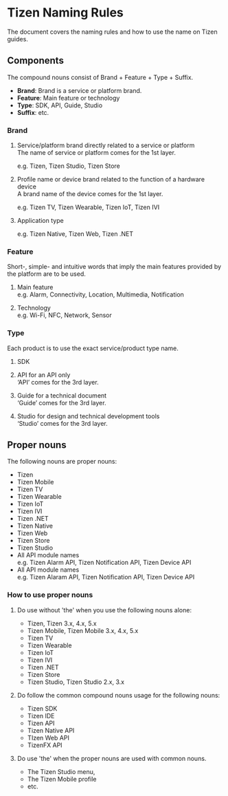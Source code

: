 # Tizen Naming Rules

The document covers the naming rules and how to use the name on Tizen guides.

## Components

The compound nouns consist of Brand + Feature + Type + Suffix.

- **Brand**: Brand is a service or platform brand.
- **Feature**: Main feature or technology
- **Type**: SDK, API, Guide, Studio
- **Suffix**: etc.

### Brand

1. Service/platform brand directly related to a service or platform  
     The name of service or platform comes for the 1st layer.  

     e.g. Tizen, Tizen Studio, Tizen Store

2. Profile name or device brand related to the function of a hardware device  
     A brand name of the device comes for the 1st layer.  

     e.g. Tizen TV, Tizen Wearable, Tizen IoT, Tizen IVI

3. Application type

     e.g. Tizen Native, Tizen Web, Tizen .NET
 
### Feature

Short-, simple- and intuitive words that imply the main features provided by the platform are to be used. 

1. Main feature  
   e.g. Alarm, Connectivity, Location, Multimedia, Notification

2. Technology  
   e.g. Wi-Fi, NFC, Network, Sensor

### Type

Each product is to use the exact service/product type name.

1. SDK

2. API for an API only  
    ‘API’ comes for the 3rd layer.

3. Guide for a technical document  
    ‘Guide’ comes for the 3rd layer.

4. Studio for design and technical development tools  
    ‘Studio’ comes for the 3rd layer.

## Proper nouns 

The following nouns are proper nouns:
- Tizen
- Tizen Mobile
- Tizen TV
- Tizen Wearable
- Tizen IoT
- Tizen IVI
- Tizen .NET
- Tizen Native
- Tizen Web
- Tizen Store
- Tizen Studio
- All API module names  
  e.g. Tizen Alarm API, Tizen Notification API, Tizen Device API
- All API module names  
  e.g. Tizen Alaram API, Tizen Notification API, Tizen Device API

### How to use proper nouns

1. Do use without 'the' when you use the following nouns alone:
      - Tizen, Tizen 3.x, 4.x, 5.x
      - Tizen Mobile, Tizen Mobile 3.x, 4.x, 5.x
      - Tizen TV
      - Tizen Wearable
      - Tizen IoT
      - Tizen IVI
      - Tizen .NET
      - Tizen Store
      - Tizen Studio, Tizen Studio 2.x, 3.x

2. Do follow the common compound nouns usage for the following nouns:

      - Tizen SDK
      - Tizen IDE
      - Tizen API
      - Tizen Native API
      - TIzen Web API
      - TizenFX API

3. Do use 'the' when the proper nouns are used with common nouns.

      - The Tizen Studio menu,
      - The Tizen Mobile profile
      - etc.
